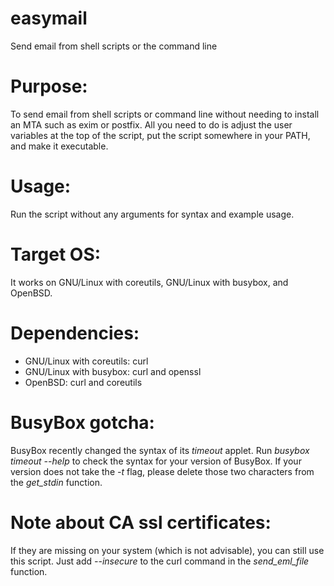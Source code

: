 # easymail
Send email from shell scripts or the command line

# Purpose:
To send email from shell scripts or command line without needing to install an MTA such as exim or postfix. All you need to do is adjust the user variables at the top of the script, put the script somewhere in your PATH, and make it executable.

# Usage: 
Run the script without any arguments for syntax and example usage.

# Target OS:
It works on GNU/Linux with coreutils, GNU/Linux with busybox, and OpenBSD. 

# Dependencies:
- GNU/Linux with coreutils: curl
- GNU/Linux with busybox: curl and openssl
- OpenBSD: curl and coreutils

# BusyBox gotcha:
BusyBox recently changed the syntax of its *timeout* applet. Run *busybox timeout --help* to check the syntax for your version of BusyBox. If your version does not take the *-t* flag, please delete those two characters from the *get_stdin* function.

# Note about CA ssl certificates:
If they are missing on your system (which is not advisable), you can still use this script. Just add *--insecure* to the curl command in the *send_eml_file* function.
